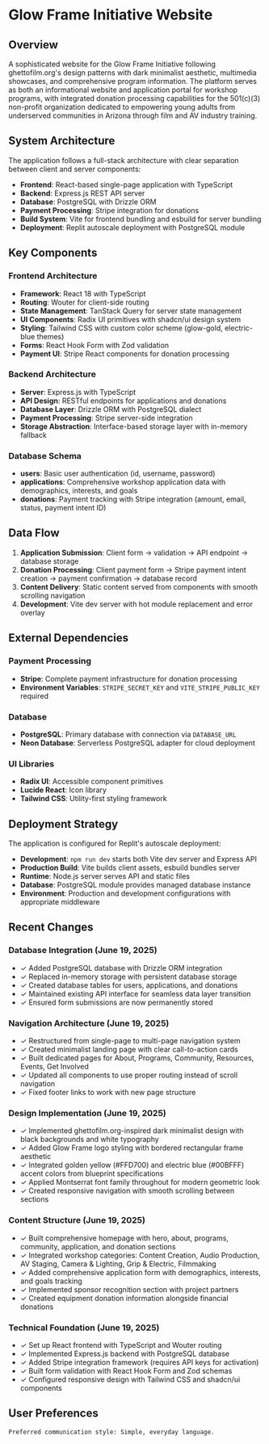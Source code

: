 # Glow Frame Initiative Website

## Overview

A sophisticated website for the Glow Frame Initiative following ghettofilm.org's design patterns with dark minimalist aesthetic, multimedia showcases, and comprehensive program information. The platform serves as both an informational website and application portal for workshop programs, with integrated donation processing capabilities for the 501(c)(3) non-profit organization dedicated to empowering young adults from underserved communities in Arizona through film and AV industry training.

## System Architecture

The application follows a full-stack architecture with clear separation between client and server components:

- **Frontend**: React-based single-page application with TypeScript
- **Backend**: Express.js REST API server
- **Database**: PostgreSQL with Drizzle ORM
- **Payment Processing**: Stripe integration for donations
- **Build System**: Vite for frontend bundling and esbuild for server bundling
- **Deployment**: Replit autoscale deployment with PostgreSQL module

## Key Components

### Frontend Architecture
- **Framework**: React 18 with TypeScript
- **Routing**: Wouter for client-side routing
- **State Management**: TanStack Query for server state management
- **UI Components**: Radix UI primitives with shadcn/ui design system
- **Styling**: Tailwind CSS with custom color scheme (glow-gold, electric-blue themes)
- **Forms**: React Hook Form with Zod validation
- **Payment UI**: Stripe React components for donation processing

### Backend Architecture
- **Server**: Express.js with TypeScript
- **API Design**: RESTful endpoints for applications and donations
- **Database Layer**: Drizzle ORM with PostgreSQL dialect
- **Payment Processing**: Stripe server-side integration
- **Storage Abstraction**: Interface-based storage layer with in-memory fallback

### Database Schema
- **users**: Basic user authentication (id, username, password)
- **applications**: Comprehensive workshop application data with demographics, interests, and goals
- **donations**: Payment tracking with Stripe integration (amount, email, status, payment intent ID)

## Data Flow

1. **Application Submission**: Client form → validation → API endpoint → database storage
2. **Donation Processing**: Client payment form → Stripe payment intent creation → payment confirmation → database record
3. **Content Delivery**: Static content served from components with smooth scrolling navigation
4. **Development**: Vite dev server with hot module replacement and error overlay

## External Dependencies

### Payment Processing
- **Stripe**: Complete payment infrastructure for donation processing
- **Environment Variables**: `STRIPE_SECRET_KEY` and `VITE_STRIPE_PUBLIC_KEY` required

### Database
- **PostgreSQL**: Primary database with connection via `DATABASE_URL`
- **Neon Database**: Serverless PostgreSQL adapter for cloud deployment

### UI Libraries
- **Radix UI**: Accessible component primitives
- **Lucide React**: Icon library
- **Tailwind CSS**: Utility-first styling framework

## Deployment Strategy

The application is configured for Replit's autoscale deployment:

- **Development**: `npm run dev` starts both Vite dev server and Express API
- **Production Build**: Vite builds client assets, esbuild bundles server
- **Runtime**: Node.js server serves API and static files
- **Database**: PostgreSQL module provides managed database instance
- **Environment**: Production and development configurations with appropriate middleware

## Recent Changes

### Database Integration (June 19, 2025)
- ✓ Added PostgreSQL database with Drizzle ORM integration
- ✓ Replaced in-memory storage with persistent database storage
- ✓ Created database tables for users, applications, and donations
- ✓ Maintained existing API interface for seamless data layer transition
- ✓ Ensured form submissions are now permanently stored

### Navigation Architecture (June 19, 2025)
- ✓ Restructured from single-page to multi-page navigation system
- ✓ Created minimalist landing page with clear call-to-action cards
- ✓ Built dedicated pages for About, Programs, Community, Resources, Events, Get Involved
- ✓ Updated all components to use proper routing instead of scroll navigation
- ✓ Fixed footer links to work with new page structure

### Design Implementation (June 19, 2025)
- ✓ Implemented ghettofilm.org-inspired dark minimalist design with black backgrounds and white typography
- ✓ Added Glow Frame logo styling with bordered rectangular frame aesthetic
- ✓ Integrated golden yellow (#FFD700) and electric blue (#00BFFF) accent colors from blueprint specifications
- ✓ Applied Montserrat font family throughout for modern geometric look
- ✓ Created responsive navigation with smooth scrolling between sections

### Content Structure (June 19, 2025)
- ✓ Built comprehensive homepage with hero, about, programs, community, application, and donation sections
- ✓ Integrated workshop categories: Content Creation, Audio Production, AV Staging, Camera & Lighting, Grip & Electric, Filmmaking
- ✓ Added comprehensive application form with demographics, interests, and goals tracking
- ✓ Implemented sponsor recognition section with project partners
- ✓ Created equipment donation information alongside financial donations

### Technical Foundation (June 19, 2025)
- ✓ Set up React frontend with TypeScript and Wouter routing
- ✓ Implemented Express.js backend with PostgreSQL database
- ✓ Added Stripe integration framework (requires API keys for activation)
- ✓ Built form validation with React Hook Form and Zod schemas
- ✓ Configured responsive design with Tailwind CSS and shadcn/ui components

## User Preferences

```
Preferred communication style: Simple, everyday language.
```